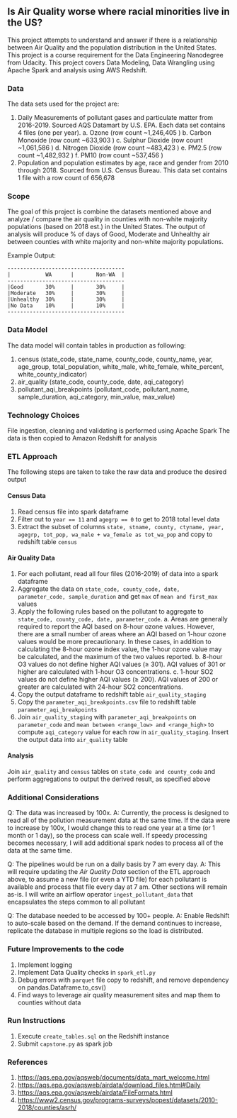 ## Is Air Quality worse where racial minorities live in the US?

This project attempts to understand and answer if there is a relationship between Air Quality and the population distribution in the United States. This project is a course requirement for the Data Engineering Nanodegree from Udacity. This project covers Data Modeling, Data Wrangling using Apache Spark and analysis using AWS Redshift.

### Data

The data sets used for the project are:
1. Daily Measurements of pollutant gases and particulate matter from 2016-2019. Sourced AQS Datamart by U.S. EPA. Each data set contains 4 files (one per year).
    a. Ozone (row count ~1,246,405 )
    b. Carbon Monoxide (row count ~633,903 )
    c. Sulphur Dioxide (row count ~1,061,586 )
    d. Nitrogen Dioxide (row count ~483,423 )
    e. PM2.5 (row count ~1,482,932 )
    f. PM10 (row count ~537,456 )
2. Population and population estimates by age, race and gender from 2010 through 2018. Sourced from U.S. Census Bureau. This data set contains 1 file with a row count of 656,678

### Scope

The goal of this project is combine the datasets mentioned above and analyze / compare the air quality in counties with non-white majority populations (based on 2018 est.) in the United States. The output of analysis will produce % of days of Good, Moderate and Unhealthy air between counties with white majority and non-white majority populations.

Example Output:
```
-------------------------------------
|           WA      |       Non-WA  |
-------------------------------------
|Good       30%     |       30%     |
|Moderate   30%     |       30%     |
|Unhealthy  30%     |       30%     |
|No Data    10%     |       10%     |
-------------------------------------
```

### Data Model

The data model will contain tables in production as following:

1. census (state_code, state_name, county_code, county_name, year, age_group, total_population, white_male, white_female, white_percent, white_county_indicator)
2. air_quality (state_code, county_code, date, aqi_category)
3. pollutant_aqi_breakpoints (pollutant_code, pollutant_name, sample_duration, aqi_category, min_value, max_value)

### Technology Choices

File ingestion, cleaning and validating is performed using Apache Spark
The data is then copied to Amazon Redshift for analysis

### ETL Approach

The following steps are taken to take the raw data and produce the desired output

#### Census Data
1. Read census file into spark dataframe
2. Filter out to `year == 11` and `agegrp == 0` to get to 2018 total level data
3. Extract the subset of columns `state, stname, county, ctyname, year, agegrp, tot_pop, wa_male + wa_female as tot_wa_pop` and copy to redshift table `census`

#### Air Quality Data
1. For each pollutant, read all four files (2016-2019) of data into a spark dataframe
2. Aggregate the data on `state_code, county_code, date, parameter_code, sample_duration` and get `max` of `mean and first_max` values
3. Apply the following rules based on the pollutant to aggregate to `state_code, county_code, date, parameter_code`.
     a. Areas are generally required to report the AQI based on 8-hour ozone values. However, there are a small number of areas where an AQI based on 1-hour ozone values would be more precautionary. In these cases, in addition to calculating the 8-hour ozone index value, the 1-hour ozone value may be calculated, and the maximum of the two values reported.
     b. 8-hour O3 values do not define higher AQI values (≥ 301). AQI values of 301 or higher are calculated with 1-hour O3 concentrations.
     c. 1-hour SO2 values do not define higher AQI values (≥ 200). AQI values of 200 or greater are calculated with 24-hour SO2 concentrations.
4. Copy the output dataframe to redshift table `air_quality_staging`
5. Copy the `parameter_aqi_breakpoints.csv` file to redshift table `parameter_aqi_breakpoints`
6. Join `air_quality_staging` with `parameter_aqi_breakpoints` on `parameter_code` and `mean between <range_low> and <range_high>` to compute `aqi_category` value for each row in `air_quality_staging`. Insert the output data into `air_quality` table

#### Analysis
Join `air_quality` and `census` tables on `state_code and county_code` and perform aggregations to output the derived result, as specified above

### Additional Considerations

Q: The data was increased by 100x.
A: Currently, the process is designed to read all of the pollution measurement data at the same time. If the data were to increase by 100x, I would change this to read one year at a time (or 1 month or 1 day), so the process can scale well. If speedy processing becomes necessary, I will add additional spark nodes to process all of the data at the same time.

Q: The pipelines would be run on a daily basis by 7 am every day.
A: This will require updating the *Air Quality Data* section of the ETL approach above, to assume a new file (or even a YTD file) for each pollutant is available and process that file every day at 7 am. Other sections will remain as-is. I will write an airflow operator `ingest_pollutant_data` that encapsulates the steps common to all pollutant

Q: The database needed to be accessed by 100+ people.
A: Enable Redshift to auto-scale based on the demand. If the demand continues to increase, replicate the database in multiple regions so the load is distributed.

### Future Improvements to the code
1. Implement logging
2. Implement Data Quality checks in `spark_etl.py`
3. Debug errors with `parquet` file copy to redshift, and remove dependency on pandas.Dataframe.to_csv()
3. Find ways to leverage air quality measurement sites and map them to counties without data

### Run Instructions

1. Execute `create_tables.sql` on the Redshift instance
2. Submit `capstone.py` as spark job

### References
1. https://aqs.epa.gov/aqsweb/documents/data_mart_welcome.html
2. https://aqs.epa.gov/aqsweb/airdata/download_files.html#Daily
3. https://aqs.epa.gov/aqsweb/airdata/FileFormats.html
4. https://www2.census.gov/programs-surveys/popest/datasets/2010-2018/counties/asrh/



